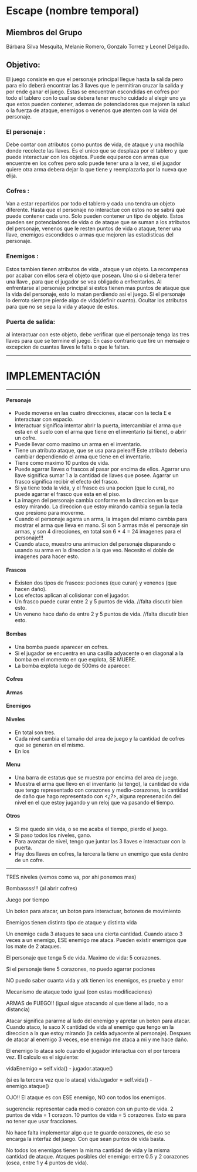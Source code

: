 # Escape (nombre temporal)

## Miembros del Grupo
Bárbara Silva Mesquita, Melanie Romero, Gonzalo Torrez y Leonel Delgado.

## Objetivo:
El juego consiste en que el personaje principal llegue hasta la salida pero para ello deberá encontrar las 3 llaves que le permitiran cruzar la salida y por ende ganar el juego. Estas se encuentran escondidas en cofres por todo el tablero con lo cual se debera tener mucho cuidado al elegir uno ya que estos pueden contener, ademas de potenciadores que mejoren la salud o la fuerza de ataque, enemigos o venenos que atenten con la vida del personaje. 

### El personaje : 
Debe contar con atributos como puntos de vida, de ataque y una mochila donde recolecte las llaves. Es el unico que se desplaza por el tablero y que puede interactuar con los objetos. Puede equiparce con armas que encuentre en los cofres pero solo puede tener una a la vez, si el jugador quiere otra arma debera dejar la que tiene y reemplazarla por la nueva que elija.

### Cofres :
Van a estar repartidos por todo el tablero y cada uno tendra un objeto diferente. Hasta que el personaje no interactue con estos no se sabrá qué puede contener cada uno. Solo pueden contener un tipo de objeto.  Estos pueden ser potenciadores de vida o de ataque que se suman a los atributos del personaje, venenos que le resten puntos de vida o ataque, tener una llave, enemigos escondidos o armas que mejoren las estadisticas del personaje.

### Enemigos : 
Estos tambien tienen atributos de vida , ataque y un objeto. La recompensa por acabar con ellos sera el objeto que posean. Uno si o si debera tener una llave , para que el jugador se vea obligado a enfrentarlos. Al enfrentarse al personaje principal si estos tienen mas puntos de ataque que la vida del personaje, esto lo matan perdiendo asi el juego. Si el personaje lo derrota siempre pierde algo de vida(definir cuanto). Ocultar los atributos para que no se sepa la vida y ataque de estos.

### Puerta de salida:
al interactuar con este objeto, debe verificar que el personaje tenga las tres llaves para que se termine el juego. En caso contrario que tire un mensaje o excepcion de cuantas llaves le falta o que le faltan.


___
# IMPLEMENTACIÓN
___

#### Personaje

* Puede moverse en las cuatro direcciones, atacar con la tecla E e interactuar con espacio.
* Interactuar significa intentar abrir la puerta, intercambiar el arma que esta en el suelo con el arma que tiene en el inventario (si tiene), o abrir un cofre.
* Puede llevar como maximo un arma en el inventario.
* Tiene un atributo ataque, que se usa para pelear!! Este atributo deberia cambiar dependiendo el arma que tiene en el inventario.
* Tiene como maximo 10 puntos de vida.
* Puede agarrar llaves o frascos al pasar por encima de ellos. Agarrar una llave significa sumar 1 a la cantidad de llaves que posee. Agarrar un frasco significa recibir el efecto del frasco.
* Si ya tiene toda la vida, y el frasco es una pocion (que lo cura), no puede agarrar el frasco que esta en el piso.
* La imagen del personaje cambia conforme en la direccion en la que estoy mirando. La direccion que estoy mirando cambia segun la tecla que presiono para moverme.
* Cuando el personaje agarra un arma, la imagen del mismo cambia para mostrar el arma que lleva en mano. Si son 5 armas más el personaje sin armas, y son 4 direcciones, en total son 6 * 4 = 24 imagenes para el personaje!!!
* Cuando ataco, muestro una animacion del personaje disparando o usando su arma en la direccion a la que veo. Necesito el doble de imagenes para hacer esto.

#### Frascos
* Existen dos tipos de frascos: pociones (que curan) y venenos (que hacen daño).
* Los efectos aplican al colisionar con el jugador.
* Un frasco puede curar entre 2 y 5 puntos de vida. //falta discutir bien esto.
* Un veneno hace daño de entre 2 y 5 puntos de vida. //falta discutir bien esto.

#### Bombas
* Una bomba puede aparecer en cofres.
* Si el jugador se encuentra en una casilla adyacente o en diagonal a la bomba en el momento en que explota, SE MUERE.
* La bomba explota luego de 500ms de aparecer.

#### Cofres


#### Armas





#### Enemigos

#### Niveles
* En total son tres.
* Cada nivel cambia el tamaño del area de juego y la cantidad de cofres que se generan en el mismo.
* En los

#### Menu
* Una barra de estatus que se muestra por encima del area de juego.
* Muestra el arma que llevo en el inventario (si tengo), la cantidad de vida que tengo representado con corazones y medio-corazones, la cantidad de daño que hago representado con <¿?>, alguna represenación del nivel en el que estoy jugando y un reloj que va pasando el tiempo.

#### Otros
* Si me quedo sin vida, o se me acaba el tiempo, pierdo el juego.
* Si paso todos los niveles, gano.
* Para avanzar de nivel, tengo que juntar las 3 llaves e interactuar con la puerta.
* Hay dos llaves en cofres, la tercera la tiene un enemigo que esta dentro de un cofre.



___

TRES niveles (vemos como va, por ahi ponemos mas)

Bombassss!!! (al abrir cofres)

Juego por tiempo

Un boton para atacar, un boton para interactuar, botones de movimiento

Enemigos tienen distinto tipo de ataque y distinta vida

Un enemigo cada 3 ataques te saca una cierta cantidad. Cuando ataco 3 veces a un enemigo, ESE enemigo me ataca. Pueden existir enemigos que los mate de 2 ataques.

El personaje que tenga 5 de vida.
Maximo de vida: 5 corazones.

Si el personaje tiene 5 corazones, no puedo agarrar pociones

NO puedo saber cuanta vida y atk tienen los enemigos, es prueba y error

Mecanismo de ataque todo igual (con estas modificaciones)

ARMAS de FUEGO!! (igual sigue atacando al que tiene al lado, no a distancia)

Atacar significa pararme al lado del enemigo y apretar un boton para atacar.
Cuando ataco, le saco X cantidad de vida al enemigo que tengo en la direccion a la que estoy mirando (la celda adyacente al personaje). Despues de atacar al enemigo 3 veces, ese enemigo me ataca a mi y me hace daño. 

El enemigo lo ataca solo cuando el jugador interactua con el por tercera vez. El calculo es el siguiente:

vidaEnemigo = self.vida() - jugador.ataque()

(si es la tercera vez que lo ataca)
vidaJugador = self.vida() - enemigo.ataque()

OJO!! El ataque es con ESE enemigo, NO con todos los enemigos.

sugerencia: representar cada medio corazon con un punto de vida. 2 puntos de vida = 1 corazon. 10 puntos de vida = 5 corazones. Esto es para no tener que usar fracciones.

No hace falta implementar algo que te guarde corazones, de eso se encarga la interfaz del juego. Con que sean puntos de vida basta.

No todos los enemigos tienen la misma cantidad de vida y la misma cantidad de ataque. Ataques posibles del enemigo:
entre 0.5 y 2 corazones (osea, entre 1 y 4 puntos de vida).
